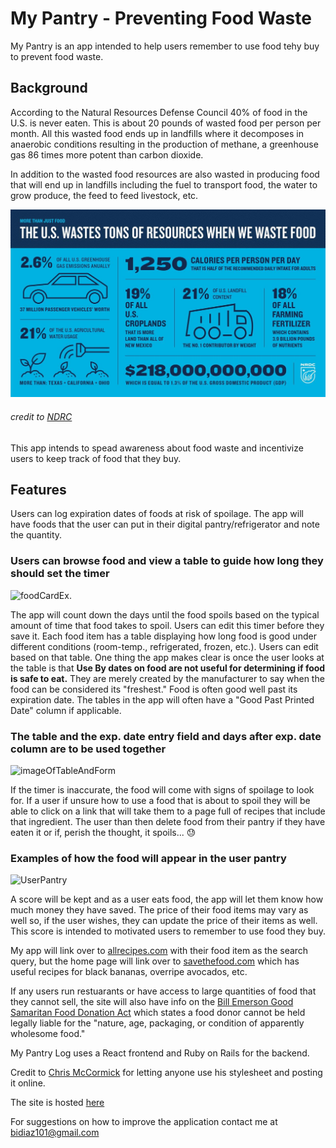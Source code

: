 # My Pantry - Preventing Food Waste

My Pantry is an app intended to help users remember to use food tehy buy to prevent food waste.

## Background
According to the Natural Resources Defense Council 40% of food in the U.S. is never eaten. This is about 20 pounds of wasted food per person per month. All this wasted food ends up in landfills where it decomposes in anaerobic conditions resulting in the production of methane, a greenhouse gas 86 times more potent than carbon dioxide.

In addition to the wasted food resources are also wasted in producing food that will end up in landfills including the fuel to transport food, the water to grow produce, the feed to feed livestock, etc. 

![Infographic](/wasted-2017-infographic.jpg)
###### credit to [NDRC](https://www.nrdc.org/)

This app intends to spead awareness about food waste and incentivize users to keep track of food that they buy.

## Features
Users can log expiration dates of foods at risk of spoilage. The app will have foods that the user can put in their digital pantry/refrigerator and note the quantity. 

### Users can browse food and view a table to guide how long they should set the timer
![foodCardEx.](https://i.imgur.com/oIY4Kpu.png)

The app will count down the days until the food spoils based on the typical amount of time that food takes to spoil. 
Users can edit this timer before they save it. Each food item has a table displaying how long food is good under different conditions (room-temp., refrigerated, frozen, etc.). Users can edit based on that table. 
One thing the app makes clear is once the user looks at the table is that **Use By dates on food are not useful for determining if food is safe to eat.** They are merely created by the manufacturer to say when the food can be considered its "freshest." Food is often good well past its expiration date. The tables in the app will often have a "Good Past Printed Date" column if applicable.

### The table and the exp. date entry field and days after exp. date column are to be used together
![imageOfTableAndForm](https://i.imgur.com/pV6bok9.png)

If the timer is inaccurate, the food will come with signs of spoilage to look for. If a user if 
unsure how to use a food that is about to spoil they will be able to click on a link 
that will take them to a page full of recipes that include that ingredient. The user than then delete food 
from their pantry if they have eaten it or if, perish the thought, it spoils... 😓

### Examples of how the food will appear in the user pantry
![UserPantry](https://i.imgur.com/qviDdBD.png)

A score will be kept and as a user eats food, the app will let them know how much money they have saved. 
The price of their food items may vary as well so, if the user wishes, they can update 
the price of their items as well. This score is intended to motivated users to remember to use food they buy.

My app will link over to [allrecipes.com](https://www.allrecipes.com/) with their food item as the search query, but the home page will link over to [savethefood.com](https://savethefood.com/) which has useful recipes for black bananas, overripe avocados, etc. 

If any users run restuarants or have access to large quantities of food that they cannot sell, the site will also have info on the [Bill Emerson Good Samaritan Food Donation Act](https://www.fns.usda.gov/tefap/information-bill-emerson-good-samaritan-food-act) which states a food donor cannot be held legally liable for the "nature, age, packaging, or condition of apparently wholesome food."

My Pantry Log uses a React frontend and Ruby on Rails for the backend.

Credit to [Chris McCormick](https://chr15m.github.io/DoodleCSS/) for letting anyone use his stylesheet and posting it online.

The site is hosted [here](http://my-pantry-log.herokuapp.com/)

For suggestions on how to improve the application contact me at bidiaz101@gmail.com
